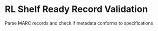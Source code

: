 # RL Shelf Ready Record Validation

Parse MARC records and check if metadata conforms to specifications